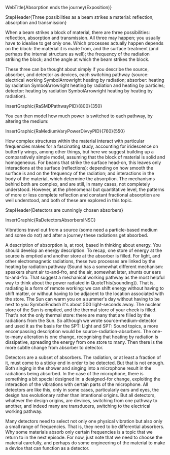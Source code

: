 WebTitle{Absorption ends the journey(Exposition)}

StepHeader{Three possibilities as a beam strikes a material: reflection, absorption and transmission}

When a beam strikes a block of material, there are three possibilities: reflection, absorption and transmission. All three may happen; you usually have to idealise to get only one. Which processes actually happen depends on the block: the material it is made from, and the surface treatment (and perhaps the internal structure as well); the frequency of the radiation striking the block; and the angle at which the beam strikes the block.

These three can be thought about simply if you describe the source, absorber, and detector as devices, each switching pathway (source: electrical working SymbolArrowright heating by radiation; absorber: heating by radiation SymbolArrowright heating by radiation and heating by particles; detector: heating by radiation SymbolArrowright heating by heating by radiation).

InsertGraphic{RaSMDPathwayPID}{800}{350}

You can then model how much power is switched to each pathway, by altering the medium:

InsertGraphic{RaMediumVaryPowerDivvyPID}{760}{550}

How complex structures within the material interact with particular frequencies makes for a fascinating study, accounting for iridescence on butterfly wings, among other things, but here we suggest building up a comparatively simple model, assuming that the block of material is solid and homogeneous. For beams that strike the surface head-on, this leaves only interactions at the surface (reflections): depending on how smooth the surface is and on the frequency of the radiation; and interactions in the body of the material, which determine the absorption. The mechanisms behind both are complex, and are still, in many cases, not completely understood. However, at the phenomenal but quantitative level, the patterns of more or less complete reflection and constant fractional absorption are well understood, and both of these are explored in this topic.

StepHeader{Detectors are cunningly chosen absorbers}

InsertGraphic{RaDetectorsAbsorbersINSC}

Vibrations travel out from a source (some need a particle-based medium and some do not) and after a journey these radiations get absorbed.

A description of absorption is, at root, based in thinking about energy. You should develop an energy description. To recap, one store of energy at the source is emptied and another store at the absorber is filled. For light, and other electromagnetic radiations, these two processes are linked by the heating by radiation pathway (Sound has a somewhat different mechanism: speakers shunt air to-and-fro, and the air, somewhat later, shunts our ears to-and-fro. That suggest a mechanical working pathway as the most helpful way to think about the power radiated in QuoteThis{sounding}). That is, radiating is a form of remote working: we can shift energy without having to shift matter, or without having to be adjacent to the location associated with the store. The Sun can warm you on a summer's day without having to be next to you SymbolEndash it's about 500 light-seconds away. The nuclear store of the Sun is emptied, and the thermal store of your cheek is filled. That's not the only thermal store: there are many that are filled by the radiations from the Sun. So although we wrote source-medium-detector and used it as the basis for the SPT: Light and SPT: Sound topics, a more encompassing description would be source-radiation-absorbers. The one-to-many alteration is one change, recognising that heating by radiation is dissipative, spreading the energy from one store to many. Then there is the more subtle change from absorber to detector.

Detectors are a subset of absorbers. The radiation, or at least a fraction of it, must come to a sticky end in order to be detected. But that is not enough. Both singing in the shower and singing into a microphone result in the radiations being absorbed. In the case of the microphone, there is something a bit special designed in: a designed-for change, exploiting the interaction of the vibrations with certain parts of the microphone. All detectors are like this, only in some cases, particularly ears and eyes, the design has evolutionary rather than intentional origins. But all detectors, whatever the design origins, are devices, switching from one pathway to another, and indeed many are transducers, switching to the electrical working pathway.

Many detectors need to select not only one physical vibration but also only a small range of frequencies. That is, they need to be differential absorbers. Why some materials absorb only certain frequencies is a topic that we return to in the next episode. For now, just note that we need to choose the material carefully, and perhaps do some engineering of the material to make a device that can function as a detector.

